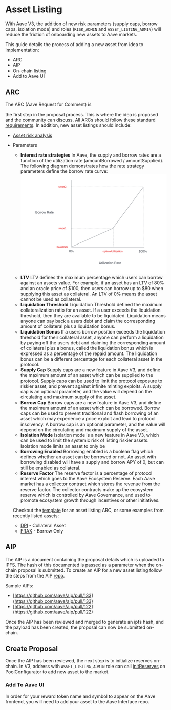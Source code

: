 # Asset Listing

With Aave V3, the addition of new risk parameters (supply caps, borrow caps, isolation mode) and roles (`RISK_ADMIN` and `ASSET_LISTING_ADMIN`) will reduce the friction of onboarding new assets to Aave markets.

This guide details the process of adding a new asset from idea to implementation:

* ARC
* AIP
* On-chain listing
* Add to Aave UI

## ARC

The ARC (Aave Request for Comment) is&#x20;

the first step in the proposal process. This is where the idea is proposed and the community can discuss. All ARCs should follow these standard [requirements](https://docs.aave.com/governance/arcs). In addition, new asset listings should include:

* [Asset risk analysis](https://docs.aave.com/risk/asset-risk/introduction)
*   Parameters

    *   **Interest rate strategies**
        In Aave, the supply and borrow rates are a function of the utilization rate (amountBorrowed / amountSupplied). The following diagram demonstrates how the rate strategy parameters define the borrow rate curve:\
        <img src="../../.gitbook/assets/image (6).png" alt="" data-size="original">
    *   **LTV**
        LTV defines the maximum percentage which users can borrow against an assets value. For example, if an asset has an LTV of 80% and an oracle price of $100, then users can borrow up to $80 when supplying this asset as collateral. An LTV of 0% means the asset cannot be used as collateral.
    * **Liquidation Threshold**
      Liquidation Threshold defined the maximum collateralization ratio for an asset. If a user exceeds the liquidation threshold, then they are available to be liquidated. Liquidation means anyone can pay back a users debt and claim the corresponding amount of collateral plus a liquidation bonus.
    * **Liquidation Bonus**
      If a users borrow position exceeds the liquidation threshold for their collateral asset, anyone can perform a liquidation by paying off the users debt and claiming the corresponding amount of collateral plus a bonus, called the liquidation bonus which is expressed as a percentage of the repaid amount. The liquidation bonus can be a different percentage for each collateral asset in the protocol.
    * **Supply Cap**
      Supply caps are a new feature in Aave V3, and define the maximum amount of an asset which can be supplied to the protocol. Supply caps can be used to limit the protocol exposure to riskier asset, and prevent against infinite minting exploits. A supply cap is an optional parameter, and the value will depend on the circulating and maximum supply of the asset.
    * **Borrow Cap**
      Borrow caps are a new feature in Aave V3, and define the maximum amount of an asset which can be borrowed. Borrow caps can be used to prevent traditional and flash borrowing of an asset which may experience a price exploit and lead to protocol insolvency. A borrow cap is an optional parameter, and the value will depend on the circulating and maximum supply of the asset.
    * **Isolation Mode**
      Isolation mode is a new feature in Aave V3, which can be used to limit the systemic risk of listing riskier assets. Isolation mode limits an asset to only be
    * **Borrowing Enabled**
      Borrowing enabled is a boolean flag which defines whether an asset can be borrowed or not. An asset with borrowing disabled will have a supply and borrow APY of 0, but can still be enabled as collateral.
    * **Reserve Factor**
      The reserve factor is a percentage of protocol interest which goes to the Aave Ecosystem Reserve. Each Aave market has a collector contract which stores the revenue from the reserve factor. The collector contracts make up the ecosystem reserve which is controlled by Aave Governance, and used to promote ecosystem growth through incentives or other initiatives.


    Checkout the [template](https://docs.aave.com/governance/aip-templates/template-asset-onboarding) for an asset listing ARC, or some examples from recently listed assets:

    * [DPI](https://governance.aave.com/t/arc-add-support-for-defi-pulse-index-dpi/3576) - Collateral Asset
    * [FRAX](https://governance.aave.com/t/proposal-add-support-for-frax/2621) - Borrow Only



## AIP

The AIP is a document containing the proposal details which is uploaded to IPFS. The hash of this documented is passed as a parameter when the on-chain proposal is submitted. To create an AIP for a new asset listing follow the steps from the AIP [repo](https://aave.github.io/aip/).

Sample AIPs:

* [https://github.com/aave/aip/pull/133](https://github.com/aave/aip/pull/133)
* [https://github.com/aave/aip/pull/122](https://github.com/aave/aip/pull/122)

Once the AIP has been reviewed and merged to generate an ipfs hash, and the payload has been created, the proposal can now be submitted on-chain.

## Create Proposal
Once the AIP has been reviewed, the next step is to initialize reserves on-chain. In V3, address with `ASSET_LISTING_ADMIN` role can call [initReserves]() on PoolConfigurator to add new asset to the market.

### Add To Aave UI
In order for your reward token name and symbol to appear on the Aave frontend, you will need to add your asset to the Aave Interface repo.